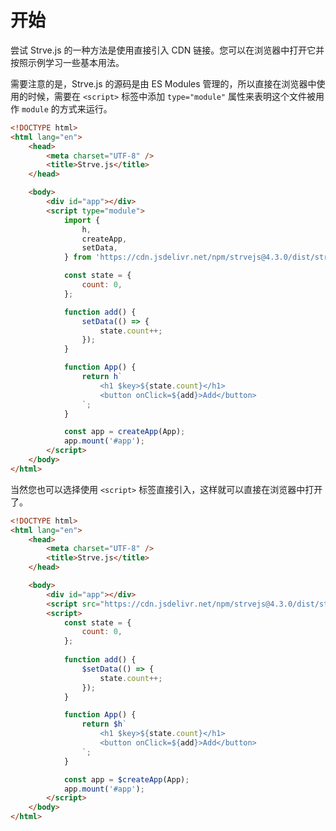 # 开始

尝试 Strve.js 的一种方法是使用直接引入 CDN 链接。您可以在浏览器中打开它并按照示例学习一些基本用法。

需要注意的是，Strve.js 的源码是由 ES Modules 管理的，所以直接在浏览器中使用的时候，需要在 `<script>` 标签中添加 `type="module"` 属性来表明这个文件被用作 `module` 的方式来运行。

```html
<!DOCTYPE html>
<html lang="en">
	<head>
		<meta charset="UTF-8" />
		<title>Strve.js</title>
	</head>

	<body>
		<div id="app"></div>
		<script type="module">
			import {
				h,
				createApp,
				setData,
			} from 'https://cdn.jsdelivr.net/npm/strvejs@4.3.0/dist/strve.esm.min.js';

			const state = {
				count: 0,
			};

			function add() {
				setData(() => {
					state.count++;
				});
			}

			function App() {
				return h`
					<h1 $key>${state.count}</h1>
					<button onClick=${add}>Add</button> 
        		`;
			}

			const app = createApp(App);
			app.mount('#app');
		</script>
	</body>
</html>
```

当然您也可以选择使用 `<script>` 标签直接引入，这样就可以直接在浏览器中打开了。

```html
<!DOCTYPE html>
<html lang="en">
	<head>
		<meta charset="UTF-8" />
		<title>Strve.js</title>
	</head>

	<body>
		<div id="app"></div>
		<script src="https://cdn.jsdelivr.net/npm/strvejs@4.3.0/dist/strve.iife.min.js"></script>
		<script>
			const state = {
				count: 0,
			};
			
			function add() {
				$setData(() => {
					state.count++;
				});
			}

			function App() {
				return $h`
					<h1 $key>${state.count}</h1>
					<button onClick=${add}>Add</button> 
				`;
			}

			const app = $createApp(App);
			app.mount('#app');
		</script>
	</body>
</html>
```

<startedCom/>
